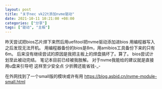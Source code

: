 ```yaml
---
layout: post
title: "关于nec vk22t添加nvme驱动"
date: 2021-10-11 10:21:00 +08:00
categories: ["分享"]
tags: ["驱动", "主板"]
---
```


昨天尝试把bios芯片焊下来然后用uefitool把nvme驱动添加进bios
用编程器写入之后发现无法开机。
用编程器备份的bios是8m，用amibios工具备份下来的只有6m。
后来没有继续尝试的原因是我把主板上的焊盘搞坏了。算了。
bios尝试计划至此被动完结。
笔记本目前已经被我肢解。
对于nvme我能给的建议就是直接用u盘来引导吧 这样至少安全点
少折腾还能省钱-_-

在外网找到了一个small版的模块或许有用
https://blog.asbid.cn/nvme-module-small.html